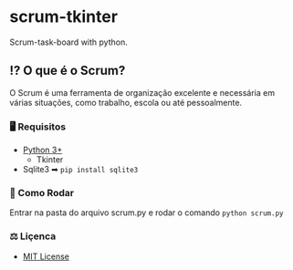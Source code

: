 # scrum-tkinter


Scrum-task-board with python.


## ⁉ O que é o Scrum?

O Scrum é uma ferramenta de organização excelente e necessária em várias situações, como trabalho, escola ou até pessoalmente.


### 🖥 Requisitos

- [Python 3+](http://www.python.org/)
    - Tkinter
- Sqlite3 ➡ ``pip install sqlite3``


### 🎡 Como Rodar

Entrar na pasta do arquivo scrum.py e rodar o comando `python scrum.py`


### ⚖ Liçenca

- [MIT License](https://github.com/luisassmann/scrum-tkinter/blob/master/LICENSE?raw=True)
